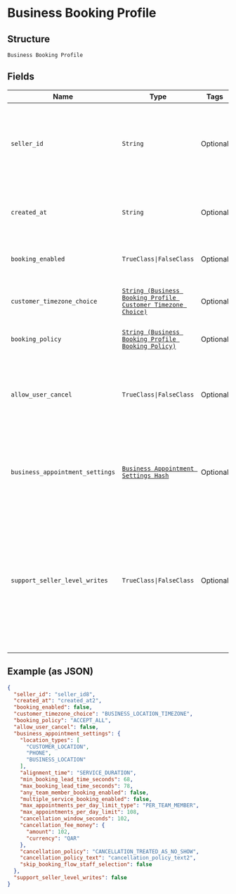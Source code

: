 
# Business Booking Profile

## Structure

`Business Booking Profile`

## Fields

| Name | Type | Tags | Description |
|  --- | --- | --- | --- |
| `seller_id` | `String` | Optional | The ID of the seller, obtainable using the Merchants API.<br>**Constraints**: *Maximum Length*: `32` |
| `created_at` | `String` | Optional | The RFC 3339 timestamp specifying the booking's creation time. |
| `booking_enabled` | `TrueClass\|FalseClass` | Optional | Indicates whether the seller is open for booking. |
| `customer_timezone_choice` | [`String (Business Booking Profile Customer Timezone Choice)`](../../doc/models/business-booking-profile-customer-timezone-choice.md) | Optional | Choices of customer-facing time zone used for bookings. |
| `booking_policy` | [`String (Business Booking Profile Booking Policy)`](../../doc/models/business-booking-profile-booking-policy.md) | Optional | Policies for accepting bookings. |
| `allow_user_cancel` | `TrueClass\|FalseClass` | Optional | Indicates whether customers can cancel or reschedule their own bookings (`true`) or not (`false`). |
| `business_appointment_settings` | [`Business Appointment Settings Hash`](../../doc/models/business-appointment-settings.md) | Optional | The service appointment settings, including where and how the service is provided. |
| `support_seller_level_writes` | `TrueClass\|FalseClass` | Optional | Indicates whether the seller's subscription to Square Appointments supports creating, updating or canceling an appointment through the API (`true`) or not (`false`) using seller permission. |

## Example (as JSON)

```json
{
  "seller_id": "seller_id8",
  "created_at": "created_at2",
  "booking_enabled": false,
  "customer_timezone_choice": "BUSINESS_LOCATION_TIMEZONE",
  "booking_policy": "ACCEPT_ALL",
  "allow_user_cancel": false,
  "business_appointment_settings": {
    "location_types": [
      "CUSTOMER_LOCATION",
      "PHONE",
      "BUSINESS_LOCATION"
    ],
    "alignment_time": "SERVICE_DURATION",
    "min_booking_lead_time_seconds": 68,
    "max_booking_lead_time_seconds": 78,
    "any_team_member_booking_enabled": false,
    "multiple_service_booking_enabled": false,
    "max_appointments_per_day_limit_type": "PER_TEAM_MEMBER",
    "max_appointments_per_day_limit": 108,
    "cancellation_window_seconds": 102,
    "cancellation_fee_money": {
      "amount": 102,
      "currency": "QAR"
    },
    "cancellation_policy": "CANCELLATION_TREATED_AS_NO_SHOW",
    "cancellation_policy_text": "cancellation_policy_text2",
    "skip_booking_flow_staff_selection": false
  },
  "support_seller_level_writes": false
}
```

